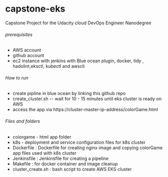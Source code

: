 # capstone-eks
Capstone Project for the Udacity cloud DevOps Engineer Nanodegree

###### prerequisites 
* AWS account
* github account
* ec2 instance with jenkins with Blue ocean plugin, docker, tidy , hadolint,eksctl, kubectl and awscli  

###### How to run
* create pipline in blue ocean by linking this github repo
* create_cluster.sh -- wait for 10 - 15 minutes until eks cluster is ready on AWS
* access the app via https://cluster-master-ip-address/colorGame.html


###### Files and folders
* colorgame - html app folder
* k8s - deployment and service configuration files for k8s cluster
* Dockerfile : Dockerfile for creating nginx image and copying colorGame app files used with k8s cluster
* Jenkinsfile : Jenkinsfile for creating a pipeline
* Makefile : for docker container and image cleanup
* cluster_create.sh : bash script to create AWS EKS cluster
